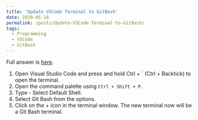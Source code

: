 ```yaml
---
title: 'Update VSCode Terminal to GitBash'
date: 2020-05-18
permalink: /posts/Update-VSCode-Terminal-to-GitBash/
tags:
  - Programming
  - VSCode
  - GitBash
---
```


Full answer is [here](https://stackoverflow.com/a/50527994/2328389).

1. Open Visual Studio Code and press and hold Ctrl + ` (Ctrl + Backtick) to open the terminal.
2. Open the command palette using `Ctrl + Shift + P`.
3. Type - Select Default Shell.
4. Select Git Bash from the options.
5. Click on the + icon in the terminal window.
The new terminal now will be a Git Bash terminal.
